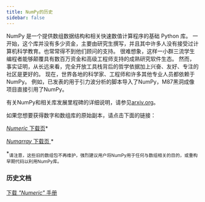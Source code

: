 ```yaml
---
title: NumPy的历史
sidebar: false
---
```


NumPy 是一个提供数组数据结构和相关快速数值计算程序的基础 Python 库。 一开始，这个库并没有多少资金，主要由研究生撰写，并且其中许多人没有接受过计算机科学教育。也常常得不到他们顾问的支持。 很难想象，这样一小群三流学生编程者能够颠覆具有数百万资金和高级工程师支持的成熟研究软件生态。 然而，事实证明，从长远来看，完全开放工具栈背后的哲学依据加上兴奋、友好、专注的社区是更好的。  现在，世界各地的科学家、工程师和许多其他专业人员都依赖于NumPy。 例如，已发表的用于引力波分析的脚本导入了NumPy，M87黑洞成像项目直接引用了NumPy。

有关NumPy和相关库发展里程碑的详细说明，请参见[arxiv.org](arxiv.org/abs/1907.10121)。

如果您想要获得数字和数组库的原始副本，请点击下面的链接：

[*Numeric* 下载页](https://sourceforge.net/projects/numpy/files/Old%20Numeric/)*

[ *Numarray* 下载页 ](https://sourceforge.net/projects/numpy/files/Old%20Numarray/)*

*<sub>请注意，这些旧的数组包不再维护，强烈建议用户将NumPy用于任何与数组相关的目的，或重构早期代码以利用NumPy库。</sub>

### 历史文档

[下载 *"Numeric"* 手册](static/numeric-manual.pdf)


